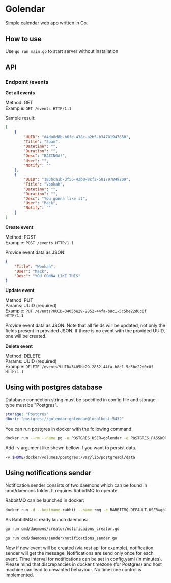 # Golendar

Simple calendar web app written in Go.

## How to use

Use `go run main.go` to start server without installation

## API

### Endpoint /events 

**Get all events**

Method: GET  
Example: `GET /events HTTP/1.1`  

Sample result:   

```json
[
    {
        "UUID": "d4da8d8b-b6fe-438c-a2b5-b34701947660",
        "Title": "Spam",
        "Datetime": "",
        "Duration": "",
        "Desc": "BAZINGA!",
        "User": "",
        "Notify": ""
    },
    {
        "UUID": "183bca1b-3f56-42b0-8cf2-581797849209",
        "Title": "Vookah",
        "Datetime": "",
        "Duration": "",
        "Desc": "You gonna like it",
        "User": "Mack",
        "Notify": ""
    }
]
```

**Create event**

Method: POST  
Example: `POST /events HTTP/1.1`  

Provide event data as JSON:  

```json
{
	"Title": "Wookah",
	"User": "Mack",
	"Desc": "YOU GONNA LIKE THIS"
}
```

**Update event**

Method: PUT  
Params: UUID (required)  
Example: `PUT /events?UUID=3405be29-2852-44fa-b8c1-5c5be22d0c0f HTTP/1.1`  

Provide event data as JSON. Note that all fields will be updated, not only the fields present in provided JSON. If there is no event with the provided UUID, one will be created. 

**Delete event**

Method: DELETE  
Params: UUID (required)  
Example: `DELETE /events?UUID=3405be29-2852-44fa-b8c1-5c5be22d0c0f HTTP/1.1`  

## Using with postgres database

Database connection string must be specified in config file and storage type must be "Postgres".

```yaml
storage: "Postgres"
dburi: "postgres://golendar:golendar@localhost:5432"
```

You can run postgres in docker with the following command:

```bash
docker run --rm --name pg -e POSTGRES_USER=golendar -e POSTGRES_PASSWORD=golendar -d -p 5432:5432 postgres
```

Add -v argument like shown bellow if you want to persist data.

```bash
-v $HOME/docker/volumes/postgres:/var/lib/postgresql/data 
```

## Using notifications sender

Notification sender consists of two daemons which can be found in cmd/daemons folder. It requires RabbitMQ to operate. 

RabbitMQ can be launched in docker:
```bash
docker run -d --hostname rabbit --name rmq -e RABBITMQ_DEFAULT_USER=golendar -e RABBITMQ_DEFAULT_PASS=golendar -d -p 5672:5672 rabbitmq:3
```

As RabbitMQ is ready launch daemons:
```bash
go run cmd/daemons/creator/notificaions_creator.go 
```
```bash
go run cmd/daemons/sender/notifications_sender.go
```

Now if new event will be created (via rest api for example), notification sender will get the message. Notifications are send only once for each event. Time interval for notifications can be set in config.yaml (in minutes). Please mind that discrepancies in docker timezone (for Postgres) and host machine can lead to unwanted behaviour. No timezone control is implemented. 

